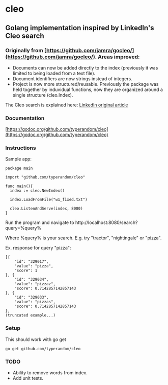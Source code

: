 cleo
===========================

## Golang implementation inspired by LinkedIn's Cleo search

### Originally from [https://github.com/jamra/gocleo/](https://github.com/jamra/gocleo/). Areas improved:

* Documents can now be added directly to the index (previously it was limited to being loaded from a text file).
* Document identifiers are now strings instead of integers.
* Project is now more structured/reusable. Previously the package was held together by induvidual functions, now they are organized around a single structure (cleo.Index).

The Cleo search is explained here: [LinkedIn original article](http://engineering.linkedin.com/open-source/cleo-open-source-technology-behind-linkedins-typeahead-search)

### Documentation

[https://godoc.org/github.com/typerandom/cleo](https://godoc.org/github.com/typerandom/cleo)

### Instructions

Sample app:

    package main
    
   	import "github.com/typerandom/cleo"
  
   	func main(){
   	  index := cleo.NewIndex()
   	  
   	  index.LoadFromFile("w1_fixed.txt")
   	  
   	  cleo.ListenAndServe(index, 8080)
    }

Run the program and navigate to http://localhost:8080/search?query=%query%

Where %query% is your search. E.g. try "tractor", "nightingale" or "pizza".

Ex. response for query "pizza":

    [{
        "id": "329017",
        "value": "pizza",
        "score": 1
    }, {
        "id": "329034",
        "value": "pizzaz",
        "score": 0.7142857142857143
    }, {
        "id": "329033",
        "value": "pizzas",
        "score": 0.7142857142857143
    },
    (truncated example...)

### Setup

This should work with go get

    go get github.com/typerandom/cleo
    
### TODO

 - Ability to remove words from index.
 - Add unit tests.

